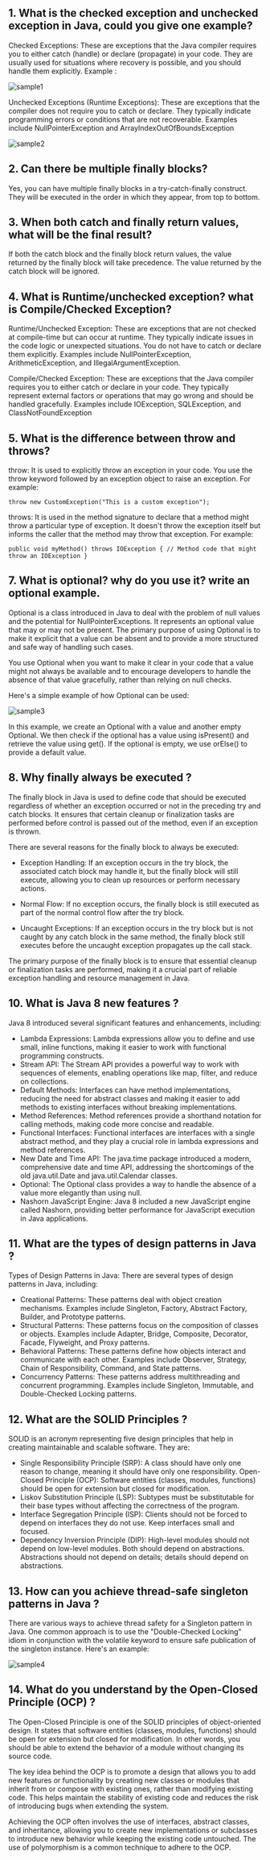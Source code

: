 ## 1.	What is the checked exception and unchecked exception in Java, could you give one example?


Checked Exceptions: These are exceptions that the Java compiler requires you to either catch (handle) or declare (propagate) in your code.
They are usually used for situations where recovery is possible, and you should handle them explicitly. Example :

![sample1](https://github.com/Liam-Zhou/Chuwa0910/assets/70967683/bc78118d-0505-45be-a051-9b93ee5eb33e)

Unchecked Exceptions (Runtime Exceptions): These are exceptions that the compiler does not require you to catch or declare. 
They typically indicate programming errors or conditions that are not recoverable. Examples include NullPointerException and ArrayIndexOutOfBoundsException

![sample2](https://github.com/Liam-Zhou/Chuwa0910/assets/70967683/00136bc4-57cc-4624-abb2-0480b84001f8)

## 2.	Can there be multiple finally blocks?

Yes, you can have multiple finally blocks in a try-catch-finally construct. They will be executed in the order in which they appear, from top to bottom.

## 3.	When both catch and finally return values, what will be the final result?

If both the catch block and the finally block return values, the value returned by the finally block will take precedence.
The value returned by the catch block will be ignored.
   
## 4.	What is Runtime/unchecked exception? what is Compile/Checked Exception?

Runtime/Unchecked Exception: These are exceptions that are not checked at compile-time but can occur at runtime. 
They typically indicate issues in the code logic or unexpected situations. You do not have to catch or declare them explicitly. 
Examples include NullPointerException, ArithmeticException, and IllegalArgumentException.

Compile/Checked Exception: These are exceptions that the Java compiler requires you to either catch or declare in your code. 
They typically represent external factors or operations that may go wrong and should be handled gracefully.
Examples include IOException, SQLException, and ClassNotFoundException

## 5.	What is the difference between throw and throws?

throw: It is used to explicitly throw an exception in your code. You use the throw keyword followed by an exception object to raise an exception.
For example:

`throw new CustomException("This is a custom exception");`

throws: It is used in the method signature to declare that a method might throw a particular type of exception. 
It doesn't throw the exception itself but informs the caller that the method may throw that exception. For example:

`public void myMethod() throws IOException { // Method code that might throw an IOException }`


## 7.	What is optional? why do you use it? write an optional example. 

Optional is a class introduced in Java to deal with the problem of null values and the potential for NullPointerExceptions. It represents an optional value that may or may not be present. The primary purpose of using Optional is to make it explicit that a value can be absent and to provide a more structured and safe way of handling such cases.

You use Optional when you want to make it clear in your code that a value might not always be available and to encourage developers to handle the absence of that value gracefully, rather than relying on null checks.

Here's a simple example of how Optional can be used:

![sample3](https://github.com/Liam-Zhou/Chuwa0910/assets/70967683/567cd323-4595-4eb0-9b35-75da4998c53d)

In this example, we create an Optional with a value and another empty Optional. We then check if the optional has a value using isPresent() and retrieve the value using get(). If the optional is empty, we use orElse() to provide a default value.

## 8.	Why finally always be executed ?

The finally block in Java is used to define code that should be executed regardless of whether an exception occurred or not in the preceding try and catch blocks. It ensures that certain cleanup or finalization tasks are performed before control is passed out of the method, even if an exception is thrown.

There are several reasons for the finally block to always be executed:

* Exception Handling: If an exception occurs in the try block, the associated catch block may handle it, but the finally block will still execute, allowing you to clean up resources or perform necessary actions.

* Normal Flow: If no exception occurs, the finally block is still executed as part of the normal control flow after the try block.

* Uncaught Exceptions: If an exception occurs in the try block but is not caught by any catch block in the same method, the finally block still executes before the uncaught exception propagates up the call stack.

The primary purpose of the finally block is to ensure that essential cleanup or finalization tasks are performed, making it a crucial part of reliable exception handling and resource management in Java.

## 10. What is Java 8 new features ?

Java 8 introduced several significant features and enhancements, including:

* Lambda Expressions: Lambda expressions allow you to define and use small, inline functions, making it easier to work with functional programming constructs.
* Stream API: The Stream API provides a powerful way to work with sequences of elements, enabling operations like map, filter, and reduce on collections.
* Default Methods: Interfaces can have method implementations, reducing the need for abstract classes and making it easier to add methods to existing interfaces without breaking implementations.
* Method References: Method references provide a shorthand notation for calling methods, making code more concise and readable.
* Functional Interfaces: Functional interfaces are interfaces with a single abstract method, and they play a crucial role in lambda expressions and method references.
* New Date and Time API: The java.time package introduced a modern, comprehensive date and time API, addressing the shortcomings of the old java.util.Date and java.util.Calendar classes.
* Optional: The Optional class provides a way to handle the absence of a value more elegantly than using null.
* Nashorn JavaScript Engine: Java 8 included a new JavaScript engine called Nashorn, providing better performance for JavaScript execution in Java applications.
## 11. What are the types of design patterns in Java ?

Types of Design Patterns in Java:
There are several types of design patterns in Java, including:

* Creational Patterns: These patterns deal with object creation mechanisms. Examples include Singleton, Factory, Abstract Factory, Builder, and Prototype patterns.
* Structural Patterns: These patterns focus on the composition of classes or objects. Examples include Adapter, Bridge, Composite, Decorator, Facade, Flyweight, and Proxy patterns.
* Behavioral Patterns: These patterns define how objects interact and communicate with each other. Examples include Observer, Strategy, Chain of Responsibility, Command, and State patterns.
* Concurrency Patterns: These patterns address multithreading and concurrent programming. Examples include Singleton, Immutable, and Double-Checked Locking patterns.

## 12. What are the SOLID Principles ?

SOLID is an acronym representing five design principles that help in creating maintainable and scalable software. They are:

* Single Responsibility Principle (SRP): A class should have only one reason to change, meaning it should have only one responsibility.
Open-Closed Principle (OCP): Software entities (classes, modules, functions) should be open for extension but closed for modification.
* Liskov Substitution Principle (LSP): Subtypes must be substitutable for their base types without affecting the correctness of the program.
* Interface Segregation Principle (ISP): Clients should not be forced to depend on interfaces they do not use. Keep interfaces small and focused.
* Dependency Inversion Principle (DIP): High-level modules should not depend on low-level modules. Both should depend on abstractions. Abstractions should not depend on details; details should depend on abstractions.
## 13. How can you achieve thread-safe singleton patterns in Java ?

There are various ways to achieve thread safety for a Singleton pattern in Java. One common approach is to use the "Double-Checked Locking" idiom in conjunction with the volatile keyword to ensure safe publication of the singleton instance. Here's an example:

![sample4](https://github.com/Liam-Zhou/Chuwa0910/assets/70967683/2253574a-361f-41cf-853c-e3c66a45e5f1)

## 14. What do you understand by the Open-Closed Principle (OCP) ?

The Open-Closed Principle is one of the SOLID principles of object-oriented design. It states that software entities (classes, modules, functions) should be open for extension but closed for modification. In other words, you should be able to extend the behavior of a module without changing its source code.

The key idea behind the OCP is to promote a design that allows you to add new features or functionality by creating new classes or modules that inherit from or compose with existing ones, rather than modifying existing code. This helps maintain the stability of existing code and reduces the risk of introducing bugs when extending the system.

Achieving the OCP often involves the use of interfaces, abstract classes, and inheritance, allowing you to create new implementations or subclasses to introduce new behavior while keeping the existing code untouched. The use of polymorphism is a common technique to adhere to the OCP.
